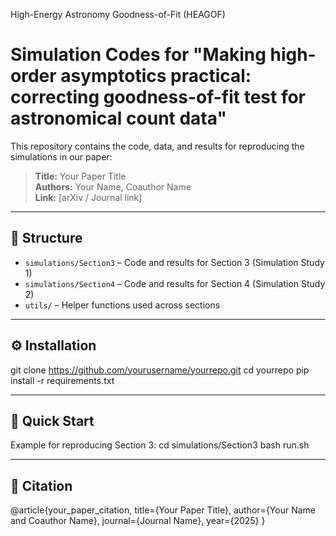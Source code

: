 High-Energy Astronomy Goodness-of-Fit (HEAGOF)
# Simulation Codes for "Making high-order asymptotics practical: correcting goodness-of-fit test for astronomical count data"

This repository contains the code, data, and results for reproducing the simulations in our paper:

> **Title:** Your Paper Title  
> **Authors:** Your Name, Coauthor Name  
> **Link:** [arXiv / Journal link]

---

## 📂 Structure
- `simulations/Section3` – Code and results for Section 3 (Simulation Study 1)
- `simulations/Section4` – Code and results for Section 4 (Simulation Study 2)
- `utils/` – Helper functions used across sections

---

## ⚙️ Installation

git clone https://github.com/yourusername/yourrepo.git
cd yourrepo
pip install -r requirements.txt

---

## 🚀 Quick Start
Example for reproducing Section 3:
cd simulations/Section3
bash run.sh

---

## 📜 Citation
@article{your_paper_citation,
  title={Your Paper Title},
  author={Your Name and Coauthor Name},
  journal={Journal Name},
  year={2025}
}

